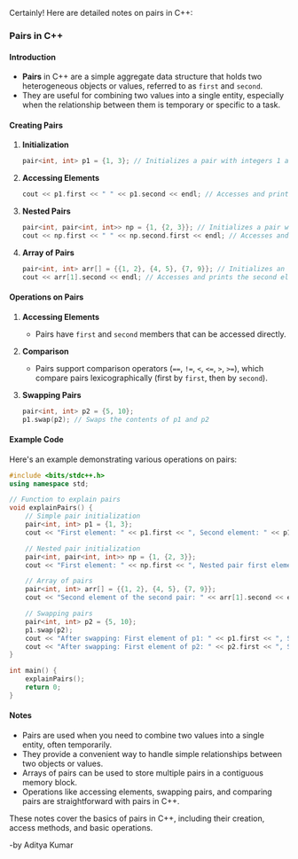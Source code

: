 Certainly! Here are detailed notes on pairs in C++:

### Pairs in C++

#### Introduction
- **Pairs** in C++ are a simple aggregate data structure that holds two heterogeneous objects or values, referred to as `first` and `second`.
- They are useful for combining two values into a single entity, especially when the relationship between them is temporary or specific to a task.

#### Creating Pairs

1. **Initialization**
   ```cpp
   pair<int, int> p1 = {1, 3}; // Initializes a pair with integers 1 and 3
   ```

2. **Accessing Elements**
   ```cpp
   cout << p1.first << " " << p1.second << endl; // Accesses and prints the elements of the pair
   ```

3. **Nested Pairs**
   ```cpp
   pair<int, pair<int, int>> np = {1, {2, 3}}; // Initializes a pair with a nested pair
   cout << np.first << " " << np.second.first << endl; // Accesses and prints elements of the nested pair
   ```

4. **Array of Pairs**
   ```cpp
   pair<int, int> arr[] = {{1, 2}, {4, 5}, {7, 9}}; // Initializes an array of pairs
   cout << arr[1].second << endl; // Accesses and prints the second element of the second pair in the array
   ```

#### Operations on Pairs

1. **Accessing Elements**
   - Pairs have `first` and `second` members that can be accessed directly.

2. **Comparison**
   - Pairs support comparison operators (`==`, `!=`, `<`, `<=`, `>`, `>=`), which compare pairs lexicographically (first by `first`, then by `second`).

3. **Swapping Pairs**
   ```cpp
   pair<int, int> p2 = {5, 10};
   p1.swap(p2); // Swaps the contents of p1 and p2
   ```

#### Example Code

Here's an example demonstrating various operations on pairs:

```cpp
#include <bits/stdc++.h>
using namespace std;

// Function to explain pairs
void explainPairs() {
    // Simple pair initialization
    pair<int, int> p1 = {1, 3};
    cout << "First element: " << p1.first << ", Second element: " << p1.second << endl;

    // Nested pair initialization
    pair<int, pair<int, int>> np = {1, {2, 3}};
    cout << "First element: " << np.first << ", Nested pair first element: " << np.second.first << endl;

    // Array of pairs
    pair<int, int> arr[] = {{1, 2}, {4, 5}, {7, 9}};
    cout << "Second element of the second pair: " << arr[1].second << endl;

    // Swapping pairs
    pair<int, int> p2 = {5, 10};
    p1.swap(p2);
    cout << "After swapping: First element of p1: " << p1.first << ", Second element of p1: " << p1.second << endl;
    cout << "After swapping: First element of p2: " << p2.first << ", Second element of p2: " << p2.second << endl;
}

int main() {
    explainPairs();
    return 0;
}
```

#### Notes
- Pairs are used when you need to combine two values into a single entity, often temporarily.
- They provide a convenient way to handle simple relationships between two objects or values.
- Arrays of pairs can be used to store multiple pairs in a contiguous memory block.
- Operations like accessing elements, swapping pairs, and comparing pairs are straightforward with pairs in C++.

These notes cover the basics of pairs in C++, including their creation, access methods, and basic operations.

-by Aditya Kumar